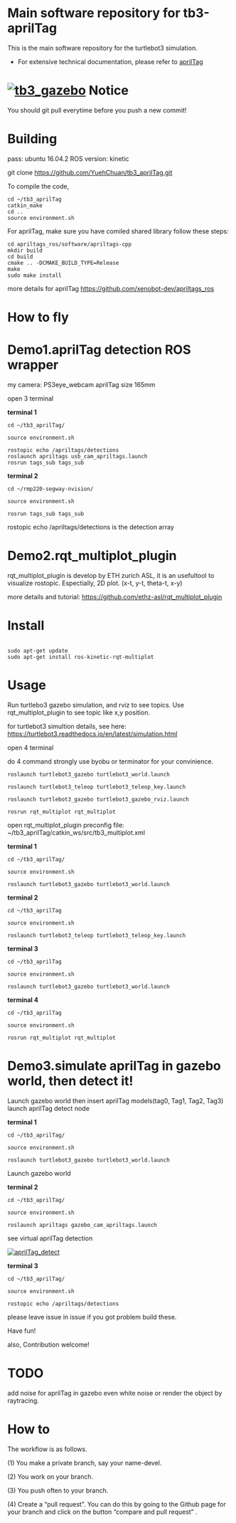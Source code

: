 # Main software repository for tb3-aprilTag

This is the main software repository for the turtlebot3 simulation.

- For extensive technical documentation, please refer to [aprilTag](https://drive.google.com/file/d/0BwY-lpO6tzxHaTdTckZuaFFEQmM/view)


[![tb3_gazebo](https://github.com/YuehChuan/tb3_aprilTag/blob/master/misc/tb3_gazebo.png)]()
Notice
=======
You should git pull everytime before you push a new commit!


Building
========
pass: ubuntu 16.04.2
ROS version: kinetic

git clone https://github.com/YuehChuan/tb3_aprilTag.git

To compile the code, 

```bash=
cd ~/tb3_aprilTag
catkin_make
cd ..
source environment.sh
```

For aprilTag, make sure you have comiled shared library follow these steps:

```
cd apriltags_ros/software/apriltags-cpp
mkdir build
cd build
cmake .. -DCMAKE_BUILD_TYPE=Release
make
sudo make install
```
more details for aprilTag
https://github.com/xenobot-dev/apriltags_ros


How to fly
==========

Demo1.**aprilTag detection ROS wrapper**
======

my camera: PS3eye_webcam
aprilTag size 165mm 

open 3 terminal

**terminal 1**

```bash=
cd ~/tb3_aprilTag/

source environment.sh

rostopic echo /apriltags/detections
roslaunch apriltags usb_cam_apriltags.launch
rosrun tags_sub tags_sub
```

**terminal 2**

```bash=
cd ~/rmp220-segway-nvision/

source environment.sh

rosrun tags_sub tags_sub

```
rostopic echo /apriltags/detections
is the detection array


Demo2.**rqt_multiplot_plugin**
======

rqt_multiplot_plugin is  develop by ETH zurich ASL,
it is an usefultool to visualize rostopic. Espectially, 2D plot. (x-t, y-t, theta-t, x-y)  

more details and tutorial:
https://github.com/ethz-asl/rqt_multiplot_plugin


Install
========

```bash= 

sudo apt-get update
sudo apt-get install ros-kinetic-rqt-multiplot

```

Usage
=====

Run turtlebo3 gazebo simulation, and rviz to see topics.
Use rqt_multiplot_plugin to see  topic like x,y  position.

for turtlebot3 simultion details, see here:
https://turtlebot3.readthedocs.io/en/latest/simulation.html


open 4 terminal

do 4 command 
strongly use byobu or terminator for your convinience.

```bash=
roslaunch turtlebot3_gazebo turtlebot3_world.launch

roslaunch turtlebot3_teleop turtlebot3_teleop_key.launch

roslaunch turtlebot3_gazebo turtlebot3_gazebo_rviz.launch

rosrun rqt_multiplot rqt_multiplot
```
open rqt_multiplot_plugin preconfig file: 
~/tb3_aprilTag/catkin_ws/src/tb3_multiplot.xml

**terminal 1**

```bash=
cd ~/tb3_aprilTag/

source environment.sh

roslaunch turtlebot3_gazebo turtlebot3_world.launch

```

**terminal 2**

```bash=
cd ~/tb3_aprilTag

source environment.sh

roslaunch turtlebot3_teleop turtlebot3_teleop_key.launch

```

**terminal 3**
```bash=
cd ~/tb3_aprilTag

source environment.sh

roslaunch turtlebot3_gazebo turtlebot3_world.launch

```
**terminal 4**

```bash=
cd ~/tb3_aprilTag

source environment.sh

rosrun rqt_multiplot rqt_multiplot
```

Demo3.**simulate aprilTag in gazebo world, then detect it!**
======

Launch gazebo world then insert aprilTag models(tag0, Tag1, Tag2, Tag3)
launch aprilTag detect node


**terminal 1**

```bash=
cd ~/tb3_aprilTag/

source environment.sh

roslaunch turtlebot3_gazebo turtlebot3_world.launch

```

Launch gazebo world

**terminal 2**

```bash=
cd ~/tb3_aprilTag/

source environment.sh

roslaunch apriltags gazebo_cam_apriltags.launch

```

see virtual aprilTag detection

[![aprilTag_detect](https://github.com/YuehChuan/tb3_aprilTag/blob/master/misc/aprilTag_detect.png)]()

**terminal 3**

```bash=
cd ~/tb3_aprilTag/

source environment.sh

rostopic echo /apriltags/detections
```
please leave issue in issue  if you got problem build these.

Have fun! 

also, Contribution welcome!

TODO
======
add noise for aprilTag in gazebo
even white noise or render the object by raytracing.


How to 
====================
The workflow is as follows.

(1) You make a private branch, say your name-devel.

(2) You work on your branch.

(3) You push often to your branch.

(4) Create a “pull request”. You can do this by going to the Github page for your branch and click on the button “compare and pull request” .

